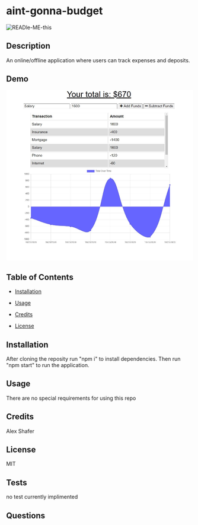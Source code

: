 # aint-gonna-budget

![READle-ME-this](https://img.shields.io/github/last-commit/AlexShafer/aint-gonna-budget)

## Description

An online/offline application where users can track expenses and deposits.

## Demo

![Demo](/demo/demo.jpg)

## Table of Contents

* [Installation](#installation)

* [Usage](#usage)

* [Credits](#credits)

* [License](#license)

## Installation

After cloning the reposity run "npm i" to install dependencies. Then run "npm start" to run the application.

## Usage

There are no special requirements for using this repo

## Credits

Alex Shafer

## License

MIT

## Tests

no test currently implimented

## Questions
